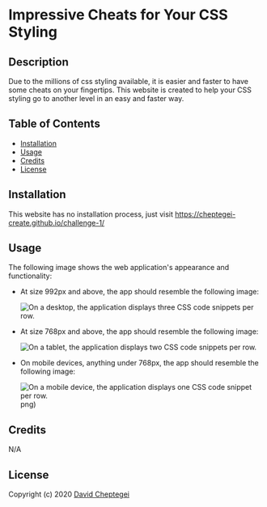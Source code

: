 # Impressive Cheats for Your CSS Styling

## Description

Due to the millions of css styling available, it is easier and faster to have some cheats on your fingertips. This website is created to help your CSS styling go to another level in an easy and faster way.

## Table of Contents

- [Installation](#installation)
- [Usage](#usage)
- [Credits](#credits)
- [License](#license)

## Installation
This website has no installation process, just visit https://cheptegei-create.github.io/challenge-1/

## Usage

The following image shows the web application's appearance and functionality:
    
* At size 992px and above, the app should resemble the following image:

    ![On a desktop, the application displays three CSS code snippets per row.](./Images/01-app-desktop.png)

* At size 768px and above, the app should resemble the following image:

    ![On a tablet, the application displays two CSS code snippets per row.](./Images/02-app-tablet.png)

* On mobile devices, anything under 768px, the app should resemble the following image:

    ![On a mobile device, the application displays one CSS code snippet per row.](./Images/03-app-mobile.png)png)
  
## Credits
N/A

## License

Copyright (c) 2020 [David Cheptegei](https://github.com/cheptegei-create)
